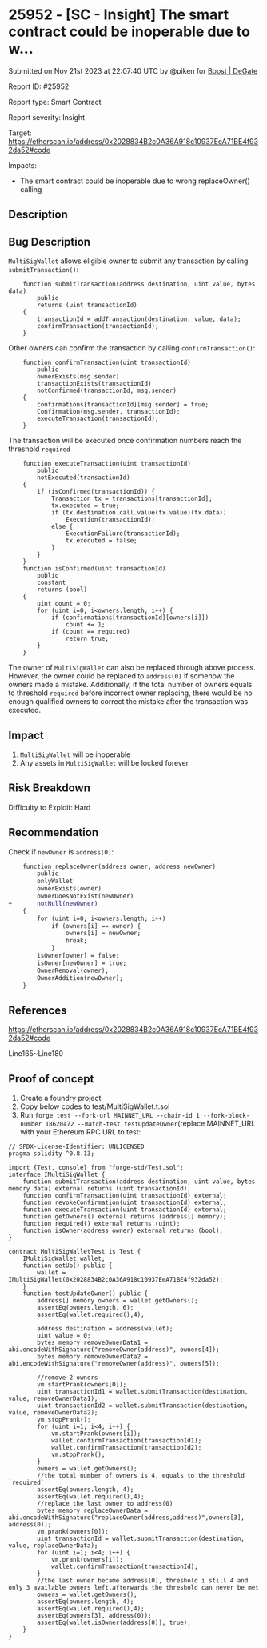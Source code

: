 # 25952 - \[SC - Insight] The smart contract could be inoperable due to w...

Submitted on Nov 21st 2023 at 22:07:40 UTC by @piken for [Boost | DeGate](https://immunefi.com/bounty/boosteddegatebugbounty/)

Report ID: #25952

Report type: Smart Contract

Report severity: Insight

Target: https://etherscan.io/address/0x2028834B2c0A36A918c10937EeA71BE4f932da52#code

Impacts:

* The smart contract could be inoperable due to wrong replaceOwner() calling

## Description

## Bug Description

`MultiSigWallet` allows eligible owner to submit any transaction by calling `submitTransaction()`:

```solidity
    function submitTransaction(address destination, uint value, bytes data)
        public
        returns (uint transactionId)
    {
        transactionId = addTransaction(destination, value, data);
        confirmTransaction(transactionId);
    }
```

Other owners can confirm the transaction by calling `confirmTransaction()`:

```solidity
    function confirmTransaction(uint transactionId)
        public
        ownerExists(msg.sender)
        transactionExists(transactionId)
        notConfirmed(transactionId, msg.sender)
    {
        confirmations[transactionId][msg.sender] = true;
        Confirmation(msg.sender, transactionId);
        executeTransaction(transactionId);
    }
```

The transaction will be executed once confirmation numbers reach the threshold `required`

```solidity
    function executeTransaction(uint transactionId)
        public
        notExecuted(transactionId)
    {
        if (isConfirmed(transactionId)) {
            Transaction tx = transactions[transactionId];
            tx.executed = true;
            if (tx.destination.call.value(tx.value)(tx.data))
                Execution(transactionId);
            else {
                ExecutionFailure(transactionId);
                tx.executed = false;
            }
        }
    }
    function isConfirmed(uint transactionId)
        public
        constant
        returns (bool)
    {
        uint count = 0;
        for (uint i=0; i<owners.length; i++) {
            if (confirmations[transactionId][owners[i]])
                count += 1;
            if (count == required)
                return true;
        }
    }
```

The owner of `MultiSigWallet` can also be replaced through above process. However, the owner could be replaced to `address(0)` if somehow the owners made a mistake. Additionally, if the total number of owners equals to threshold `required` before incorrect owner replacing, there would be no enough qualified owners to correct the mistake after the transaction was executed.

## Impact

1. `MultiSigWallet` will be inoperable
2. Any assets in `MultiSigWallet` will be locked forever

## Risk Breakdown

Difficulty to Exploit: Hard

## Recommendation

Check if `newOwner` is `address(0)`:

```diff
    function replaceOwner(address owner, address newOwner)
        public
        onlyWallet
        ownerExists(owner)
        ownerDoesNotExist(newOwner)
+       notNull(newOwner)
    {
        for (uint i=0; i<owners.length; i++)
            if (owners[i] == owner) {
                owners[i] = newOwner;
                break;
            }
        isOwner[owner] = false;
        isOwner[newOwner] = true;
        OwnerRemoval(owner);
        OwnerAddition(newOwner);
    }
```

## References

https://etherscan.io/address/0x2028834B2c0A36A918c10937EeA71BE4f932da52#code

Line165\~Line180

## Proof of concept

1. Create a foundry project
2. Copy below codes to test/MultiSigWallet.t.sol
3. Run `forge test --fork-url MAINNET_URL --chain-id 1 --fork-block-number 18620472 --match-test testUpdateOwner`(replace MAINNET\_URL with your Ethereum RPC URL to test:

```solidity
// SPDX-License-Identifier: UNLICENSED
pragma solidity ^0.8.13;

import {Test, console} from "forge-std/Test.sol";
interface IMultiSigWallet {
    function submitTransaction(address destination, uint value, bytes memory data) external returns (uint transactionId);
    function confirmTransaction(uint transactionId) external;
    function revokeConfirmation(uint transactionId) external;
    function executeTransaction(uint transactionId) external;
    function getOwners() external returns (address[] memory);
    function required() external returns (uint);
    function isOwner(address owner) external returns (bool);
}

contract MultiSigWalletTest is Test {
    IMultiSigWallet wallet;
    function setUp() public {
        wallet = IMultiSigWallet(0x2028834B2c0A36A918c10937EeA71BE4f932da52);
    }
    function testUpdateOwner() public {
        address[] memory owners = wallet.getOwners();
        assertEq(owners.length, 6);
        assertEq(wallet.required(),4);

        address destination = address(wallet);
        uint value = 0;
        bytes memory removeOwnerData1 = abi.encodeWithSignature("removeOwner(address)", owners[4]);
        bytes memory removeOwnerData2 = abi.encodeWithSignature("removeOwner(address)", owners[5]);

        //remove 2 owners 
        vm.startPrank(owners[0]);
        uint transactionId1 = wallet.submitTransaction(destination, value, removeOwnerData1);
        uint transactionId2 = wallet.submitTransaction(destination, value, removeOwnerData2);
        vm.stopPrank();
        for (uint i=1; i<4; i++) {
            vm.startPrank(owners[i]);
            wallet.confirmTransaction(transactionId1);
            wallet.confirmTransaction(transactionId2);
            vm.stopPrank();
        }
        owners = wallet.getOwners();
        //the total number of owners is 4, equals to the threshold `required`
        assertEq(owners.length, 4);
        assertEq(wallet.required(),4);
        //replace the last owner to address(0)
        bytes memory replaceOwnerData = abi.encodeWithSignature("replaceOwner(address,address)",owners[3], address(0));
        vm.prank(owners[0]);
        uint transactionId = wallet.submitTransaction(destination, value, replaceOwnerData);
        for (uint i=1; i<4; i++) {
            vm.prank(owners[i]);
            wallet.confirmTransaction(transactionId);
        }
        //the last owner became address(0), threshold i still 4 and only 3 available owners left.afterwards the threshold can never be met
        owners = wallet.getOwners();
        assertEq(owners.length, 4);
        assertEq(wallet.required(),4);
        assertEq(owners[3], address(0));
        assertEq(wallet.isOwner(address(0)), true);
    }
}
```
